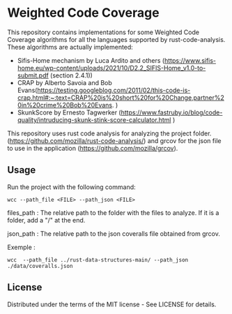 # Weighted Code Coverage

This repository contains implementations for some Weighted Code Coverage algorithms for  all the languages supported by rust-code-analysis.
These algorithms are actually implemented:
- Sifis-Home mechanism by Luca Ardito and others (https://www.sifis-home.eu/wp-content/uploads/2021/10/D2.2_SIFIS-Home_v1.0-to-submit.pdf (section 2.4.1))
- CRAP by Alberto Savoia and Bob Evans(https://testing.googleblog.com/2011/02/this-code-is-crap.html#:~:text=CRAP%20is%20short%20for%20Change,partner%20in%20crime%20Bob%20Evans. )
- SkunkScore by Ernesto Tagwerker (https://www.fastruby.io/blog/code-quality/intruducing-skunk-stink-score-calculator.html )

This repository uses rust code analysis for analyzing the project folder. (https://github.com/mozilla/rust-code-analysis/) and grcov for the json file to use in the application (https://github.com/mozilla/grcov).

## Usage

Run the project with the following command:
```
wcc --path_file <FILE> --path_json <FILE>
```

files_path : The relative path to the folder with the files to analyze. If it is a folder, add a "/" at the end.

json_path : The relative path to the json coveralls file obtained from grcov.

Exemple : 
```
wcc  --path_file ../rust-data-structures-main/ --path_json ./data/coveralls.json
```


## License
Distributed under the terms of the MIT license -
See LICENSE for details.